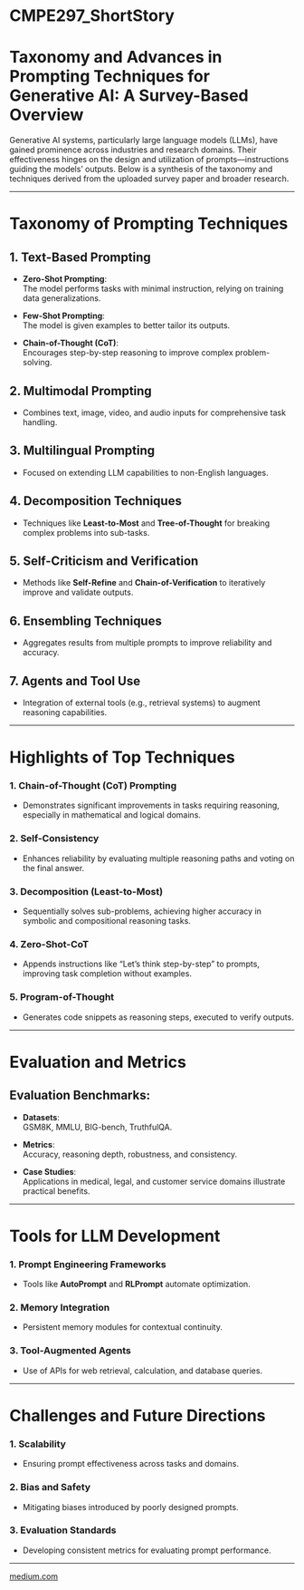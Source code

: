 # CMPE297_ShortStory

# Taxonomy and Advances in Prompting Techniques for Generative AI: A Survey-Based Overview

Generative AI systems, particularly large language models (LLMs), have gained prominence across industries and research domains. Their effectiveness hinges on the design and utilization of prompts—instructions guiding the models’ outputs. Below is a synthesis of the taxonomy and techniques derived from the uploaded survey paper and broader research.

---

# Taxonomy of Prompting Techniques

## 1. Text-Based Prompting

-   **Zero-Shot Prompting**:  
    The model performs tasks with minimal instruction, relying on training data generalizations.

-   **Few-Shot Prompting**:  
    The model is given examples to better tailor its outputs.

-   **Chain-of-Thought (CoT)**:  
    Encourages step-by-step reasoning to improve complex problem-solving.

## 2. Multimodal Prompting

-   Combines text, image, video, and audio inputs for comprehensive task handling.

## 3. Multilingual Prompting

-   Focused on extending LLM capabilities to non-English languages.

## 4. Decomposition Techniques

-   Techniques like **Least-to-Most** and **Tree-of-Thought** for breaking complex problems into sub-tasks.

## 5. Self-Criticism and Verification

-   Methods like **Self-Refine** and **Chain-of-Verification** to iteratively improve and validate outputs.

## 6. Ensembling Techniques

-   Aggregates results from multiple prompts to improve reliability and accuracy.

## 7. Agents and Tool Use

-   Integration of external tools (e.g., retrieval systems) to augment reasoning capabilities.

---

# Highlights of Top Techniques

### 1. Chain-of-Thought (CoT) Prompting

-   Demonstrates significant improvements in tasks requiring reasoning, especially in mathematical and logical domains.

### 2. Self-Consistency

-   Enhances reliability by evaluating multiple reasoning paths and voting on the final answer.

### 3. Decomposition (Least-to-Most)

-   Sequentially solves sub-problems, achieving higher accuracy in symbolic and compositional reasoning tasks.

### 4. Zero-Shot-CoT

-   Appends instructions like “Let’s think step-by-step” to prompts, improving task completion without examples.

### 5. Program-of-Thought

-   Generates code snippets as reasoning steps, executed to verify outputs.

---

# Evaluation and Metrics

## Evaluation Benchmarks:

-   **Datasets**:  
    GSM8K, MMLU, BIG-bench, TruthfulQA.

-   **Metrics**:  
    Accuracy, reasoning depth, robustness, and consistency.

-   **Case Studies**:  
    Applications in medical, legal, and customer service domains illustrate practical benefits.

---

# Tools for LLM Development

### 1. Prompt Engineering Frameworks

-   Tools like **AutoPrompt** and **RLPrompt** automate optimization.

### 2. Memory Integration

-   Persistent memory modules for contextual continuity.

### 3. Tool-Augmented Agents

-   Use of APIs for web retrieval, calculation, and database queries.

---

# Challenges and Future Directions

### 1. Scalability

-   Ensuring prompt effectiveness across tasks and domains.

### 2. Bias and Safety

-   Mitigating biases introduced by poorly designed prompts.

### 3. Evaluation Standards

-   Developing consistent metrics for evaluating prompt performance.

---

[medium.com](https://medium.com/@soungbin.cho/unveiling-the-future-of-ai-a-survey-on-prompting-techniques-and-applications-a2dd372cb63a)
